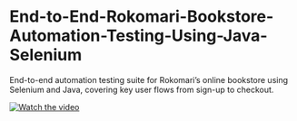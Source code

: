 # End-to-End-Rokomari-Bookstore-Automation-Testing-Using-Java-Selenium
End-to-end automation testing suite for Rokomari’s online bookstore using Selenium and Java, covering key user flows from sign-up to checkout.

[![Watch the video](https://img.youtube.com/vi/2-FjDvooIL0/0.jpg)](https://youtu.be/2-FjDvooIL0)

